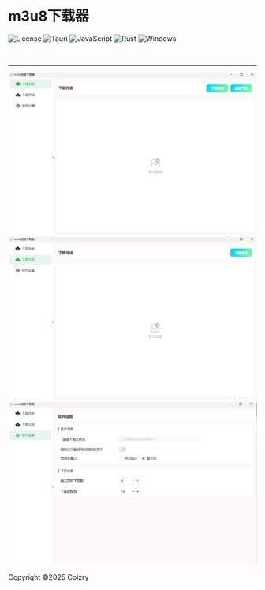 # m3u8下载器

![License](https://img.shields.io/badge/license-GPL3.0-yellow)
![Tauri](https://img.shields.io/badge/Tauri-2-blue?logo=tauri)
![JavaScript](https://img.shields.io/badge/-JavaScript-yellow?logo=javascript&logoColor=white)
![Rust](https://img.shields.io/badge/-Rust-orange?logo=rust&logoColor=white)
![Windows](https://img.shields.io/badge/-windows-blue?logo=windows&logoColor=white)

<br/>

<hr/>

<img src="asset/1.png">
<img src="asset/2.png">
<img src="asset/3.png">


Copyright ©️2025 Colzry
